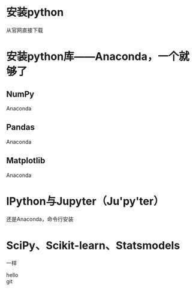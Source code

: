 # 安装python
从官网直接下载
# 安装python库——Anaconda，一个就够了
## NumPy
Anaconda
## Pandas
Anaconda
## Matplotlib
Anaconda
# IPython与Jupyter（Ju'py'ter）
还是Anaconda，命令行安装
# SciPy、Scikit-learn、Statsmodels
一样

hello       
git